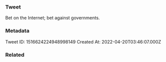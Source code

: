 ### Tweet
Bet on the Internet; bet against governments.

### Metadata
Tweet ID: 1516624224948998149
Created At: 2022-04-20T03:46:07.000Z

### Related

